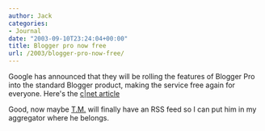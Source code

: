 ```yaml
---
author: Jack
categories:
- Journal
date: "2003-09-10T23:24:04+00:00"
title: Blogger pro now free
url: /2003/blogger-pro-now-free/
---
```


Google has announced that they will be rolling the features of Blogger Pro into the standard Blogger product, making the service free again for everyone. Here's the [c|net article][1]

Good, now maybe [T.M.][2] will finally have an RSS feed so I can put him in my aggregator where he belongs.

 [1]: http://news.com.com/2100-1032_3-5074041.html
 [2]: http://www.tmcamp.com/